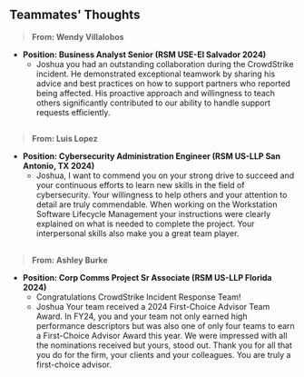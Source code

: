 ## Teammates' Thoughts

> **From: Wendy Villalobos**
- **Position: Business Analyst Senior (RSM USE-El Salvador 2024)**
  - Joshua you had an outstanding collaboration during the CrowdStrike incident. 
He demonstrated exceptional teamwork by sharing his advice and best practices on how to support partners who reported being affected. 
His proactive approach and willingness to teach others significantly contributed to our ability to handle support requests efficiently.
##

> **From: Luis Lopez**
- **Position: Cybersecurity Administration Engineer (RSM US-LLP San Antonio, TX 2024)**
  - Joshua, I want to commend you on your strong drive to succeed and your continuous efforts to learn new skills in the field of cybersecurity.
Your willingness to help others and your attention to detail are truly commendable. When working on the Workstation Software Lifecycle Management your instructions were clearly
explained on what is needed to complete the project. Your interpersonal skills also make you a great team player.

##

> **From: Ashley Burke**
- **Position: Corp Comms Project Sr Associate (RSM US-LLP Florida 2024)**
  -  Congratulations CrowdStrike Incident Response Team!
  - Joshua Your team received a 2024 First-Choice Advisor Team Award.
In FY24, you and your team not only earned high performance descriptors but was also one of only four teams to earn a First-Choice Advisor Award this year. We were impressed with all the nominations received but yours, stood out.
Thank you for all that you do for the firm, your clients and your colleagues. You are truly a first-choice advisor.

